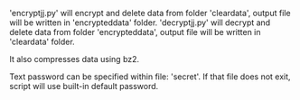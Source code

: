 'encryptjj.py' will encrypt and delete data from folder 'cleardata', output file will be written in 'encrypteddata' folder.
'decryptjj.py' will decrypt and delete data from folder 'encrypteddata', output file will be written in 'cleardata' folder.

It also compresses data using bz2.

Text password can be specified within file: 'secret'. If that file does not exit, script will use built-in default password.
